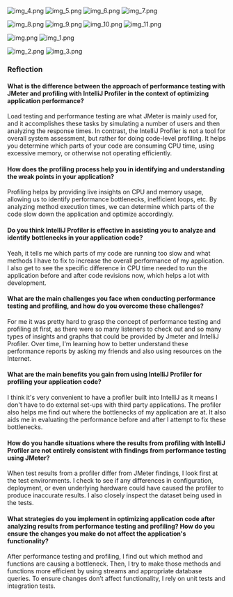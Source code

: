 ![img_4.png](img_4.png)
![img_5.png](img_5.png)
![img_6.png](img_6.png)
![img_7.png](img_7.png)

![img_8.png](img_8.png)
![img_9.png](img_9.png)
![img_10.png](img_10.png)
![img_11.png](img_11.png)

![img.png](img.png)
![img_1.png](img_1.png)

![img_2.png](img_2.png)
![img_3.png](img_3.png)

### Reflection
#### What is the difference between the approach of performance testing with JMeter and profiling with IntelliJ Profiler in the context of optimizing application performance?
Load testing and performance testing are what JMeter is mainly used for, and it accomplishes these tasks by simulating a number of users and then analyzing the response times. In contrast, the IntelliJ Profiler is not a tool for overall system assessment, but rather for doing code-level profiling. It helps you determine which parts of your code are consuming CPU time, using excessive memory, or otherwise not operating efficiently. 

#### How does the profiling process help you in identifying and understanding the weak points in your application?
Profiling helps by providing live insights on CPU and memory usage, allowing us to identify performance bottlenecks, inefficient loops, etc. By analyzing method execution times, we can determine which parts of the code slow down the application and optimize accordingly.

#### Do you think IntelliJ Profiler is effective in assisting you to analyze and identify bottlenecks in your application code?
Yeah, it tells me which parts of my code are running too slow and what methods I have to fix to increase the overall performance of my application. I also get to see the specific difference in CPU time needed to run the application before and after code revisions now, which helps a lot with development.

#### What are the main challenges you face when conducting performance testing and profiling, and how do you overcome these challenges?
For me it was pretty hard to grasp the concept of performance testing and profiling at first, as there were so many listeners to check out and so many types of insights and graphs that could be provided by Jmeter and IntelliJ Profiler. Over time, I'm learning how to better understand these performance reports by asking my friends and also using resources on the Internet.

#### What are the main benefits you gain from using IntelliJ Profiler for profiling your application code?
I think it's very convenient to have a profiler built into IntelliJ as it means I don't have to do external set-ups with third party applications. The profiler also helps me find out where the bottlenecks of my application are at. It also aids me in evaluating the performance before and after I attempt to fix these bottlenecks.

#### How do you handle situations where the results from profiling with IntelliJ Profiler are not entirely consistent with findings from performance testing using JMeter?
When test results from a profiler differ from JMeter findings, I look first at the test environments. I check to see if any differences in configuration, deployment, or even underlying hardware could have caused the profiler to produce inaccurate results. I also closely inspect the dataset being used in the tests. 

#### What strategies do you implement in optimizing application code after analyzing results from performance testing and profiling? How do you ensure the changes you make do not affect the application's functionality?
After performance testing and profiling, I find out which method and functions are causing a bottleneck. Then, I try to make those methods and functions more efficient by using streams and appropriate database queries. To ensure changes don’t affect functionality, I rely on unit tests and integration tests.








